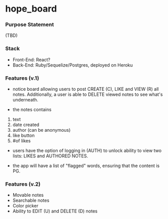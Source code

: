 # hope_board

### Purpose Statement 

(TBD)

### Stack

- Front-End: React? 
- Back-End: Ruby/Sequelize/Postgres, deployed on Heroku

### Features (v.1)

- notice board allowing users to post CREATE (C), LIKE and VIEW (R) all notes. Additionally, a user is able to DELETE viewed notes to see what's underneath. 

- the notes contains 
1. text
2.  date created
3.  author (can be anonymous)
4.  like button
5.  #of likes

- users have the option of logging in (AUTH) to unlock ability to view two lists: LIKES and AUTHORED NOTES.  

- the app will have a list of "flagged" words, ensuring that the content is PG.

### Features (v.2)

- Movable notes
- Searchable notes
- Color picker
- Ability to EDIT (U) and DELETE (D) notes
